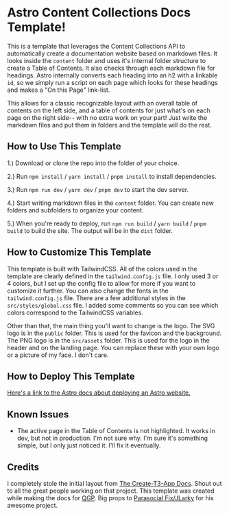 # Astro Content Collections Docs Template!

This is a template that leverages the Content Collections API to automatically create a documentation website based on markdown files. It looks inside the `content` folder and uses it's internal folder structure to create a Table of Contents. It also checks through each markdown file for headings. Astro internally converts each heading into an h2 with a linkable `id`, so we simply run a script on each page which looks for these headings and makes a "On this Page" link-list.

This allows for a classic recognizable layout with an overall table of contents on the left side, and a table of contents for just what's on each page on the right side-- with no extra work on your part! Just write the markdown files and put them in folders and the template will do the rest.

## How to Use This Template

1.) Download or clone the repo into the folder of your choice.

2.) Run `npm install` / `yarn install` / `pnpm install` to install dependencies.

3.) Run `npm run dev` / `yarn dev` / `pnpm dev` to start the dev server.

4.) Start writing markdown files in the `content` folder. You can create new folders and subfolders to organize your content.

5.) When you're ready to deploy, run `npm run build` / `yarn build` / `pnpm build` to build the site. The output will be in the `dist` folder.

## How to Customize This Template

This template is built with TailwindCSS. All of the colors used in the template are clearly defined in the `tailwind.config.js` file. I only used 3 or 4 colors, but I set up the config file to allow for more if you want to customize it further. You can also change the fonts in the `tailwind.config.js` file. There are a few additional styles in the `src/styles/global.css` file. I added some comments so you can see which colors correspond to the TailwindCSS variables.

Other than that, the main thing you'll want to change is the logo. The SVG logo is in the `public` folder. This is used for the favicon and the background. The PNG logo is in the `src/assets` folder. This is used for the logo in the header and on the landing page. You can replace these with your own logo or a picture of my face. I don't care.

## How to Deploy This Template

[Here's a link to the Astro docs about deploying an Astro website.](https://docs.astro.build/en/guides/deploy/)

## Known Issues

- The active page in the Table of Contents is not highlighted. It works in dev, but not in production. I'm not sure why. I'm sure it's something simple, but I only just noticed it. I'll fix it eventually.

## Credits

I completely stole the initial layout from [The Create-T3-App Docs](https://create.t3.gg/en/introduction). Shout out to all the great people working on that project. This template was created while making the docs for [QGP](https://qgp.app). Big props to [Parasocial Fix/JLarky](https://twitter.com/JLarky) for his awesome project.
